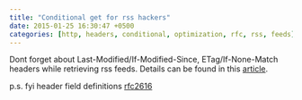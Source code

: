 ```yaml
---
title: "Conditional get for rss hackers"
date: 2015-01-25 16:30:47 +0500
categories: [http, headers, conditional, optimization, rfc, rss, feeds]
---
```

Dont forget about Last-Modified/If-Modified-Since, ETag/If-None-Match headers while retrieving rss feeds. Details can be found in this [article](http://fishbowl.pastiche.org/2002/10/21/http_conditional_get_for_rss_hackers/").

p.s. fyi header field definitions [rfc2616](http://www.w3.org/Protocols/rfc2616/rfc2616-sec14.html)
